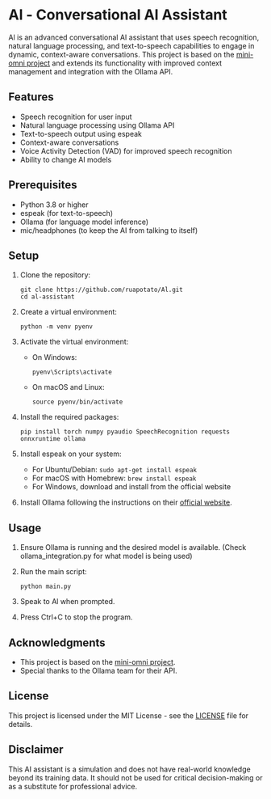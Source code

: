# Al - Conversational AI Assistant

Al is an advanced conversational AI assistant that uses speech recognition, natural language processing, and text-to-speech capabilities to engage in dynamic, context-aware conversations. This project is based on the [mini-omni project](https://github.com/gpt-omni/mini-omni) and extends its functionality with improved context management and integration with the Ollama API.

## Features

- Speech recognition for user input
- Natural language processing using Ollama API
- Text-to-speech output using espeak
- Context-aware conversations
- Voice Activity Detection (VAD) for improved speech recognition
- Ability to change AI models

## Prerequisites

- Python 3.8 or higher
- espeak (for text-to-speech)
- Ollama (for language model inference)
- mic/headphones (to keep the AI from talking to itself)

## Setup

1. Clone the repository:
   ```
   git clone https://github.com/ruapotato/Al.git
   cd al-assistant
   ```

2. Create a virtual environment:
   ```
   python -m venv pyenv
   ```

3. Activate the virtual environment:
   - On Windows:
     ```
     pyenv\Scripts\activate
     ```
   - On macOS and Linux:
     ```
     source pyenv/bin/activate
     ```

4. Install the required packages:
   ```
   pip install torch numpy pyaudio SpeechRecognition requests onnxruntime ollama
   ```

5. Install espeak on your system:
   - For Ubuntu/Debian: `sudo apt-get install espeak`
   - For macOS with Homebrew: `brew install espeak`
   - For Windows, download and install from the official website

6. Install Ollama following the instructions on their [official website](https://ollama.ai/).


## Usage

1. Ensure Ollama is running and the desired model is available. (Check ollama_integration.py for what model is being used)

2. Run the main script:
   ```
   python main.py
   ```

3. Speak to Al when prompted.

4. Press Ctrl+C to stop the program.

## Acknowledgments

- This project is based on the [mini-omni project](https://github.com/gpt-omni/mini-omni).
- Special thanks to the Ollama team for their API.

## License

This project is licensed under the MIT License - see the [LICENSE](LICENSE) file for details.

## Disclaimer

This AI assistant is a simulation and does not have real-world knowledge beyond its training data. It should not be used for critical decision-making or as a substitute for professional advice.
